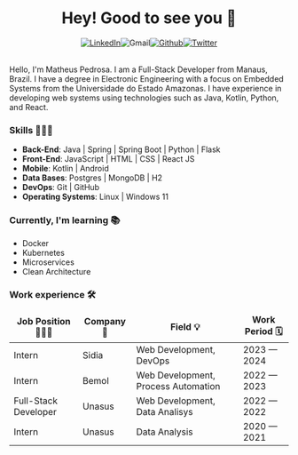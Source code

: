 <h1 align="center"> Hey! Good to see you 👋 </h1>
<div align="center">
  <a href="https://www.linkedin.com/in/<mylinkedin>" target="_blank"><img alt="LinkedIn" src="https://img.shields.io/badge/linkedin-%230077B5.svg?&style=for-the-badge&logo=linkedin&logoColor=white"/></a><img alt="Gmail" src="https://img.shields.io/badge/pedrosa.ctt@gmail.com-D14836?style=for-the-badge&logo=gmail&logoColor=white"/><a href="https://github.com/DacioMP" target="_blank"><img alt="Github" src="https://img.shields.io/badge/GitHub-%2312100E.svg?&style=for-the-badge&logo=Github&logoColor=white"/></a><a href="https://twitter.com/Dash6311" target="_blank"><img alt="Twitter" src="https://img.shields.io/badge/twitter-%231DA1F2.svg?&style=for-the-badge&logo=twitter&logoColor=white" />
  </a>
</div><br/>
<p>
Hello, I'm Matheus Pedrosa. I am a Full-Stack Developer from Manaus, Brazil.
I have a degree in Electronic Engineering with a focus on Embedded Systems from the Universidade do Estado Amazonas. I have experience in developing web systems using technologies such as Java, Kotlin, Python, and React. </br>
</p>

<h3>Skills 🤹🏻‍♂️</h3>
<ul>
  <li><b>Back-End</b>: Java | Spring | Spring Boot | Python | Flask</li>
  <li><b>Front-End</b>: JavaScript | HTML | CSS | React JS</li>
  <li><b>Mobile</b>: Kotlin | Android</li>
  <li><b>Data Bases</b>: Postgres | MongoDB | H2</li>
  <li><b>DevOps</b>: Git | GitHub</li>
  <li><b>Operating Systems</b>: Linux | Windows 11</li>
</ul>

<h3>Currently, I'm learning 📚</h3>
<ul>
  <li>Docker</li>
  <li>Kubernetes</li>
  <li>Microservices</li>
  <li>Clean Architecture</li>
</ul>

<h3>Work experience 🛠️</h3>

<table>
  <thead align="center">
    <tr border: none;>
      <td><b>Job Position 🧑🏻‍💻</b></td>
      <td><b>Company 🏢</b></td>
      <td><b>Field 💡</b></td>
      <td><b>Work Period 🗓️</b></td>
    </tr>
  </thead>
  <tbody>
    <tr>
      <td>Intern</td>
      <td>Sidia</td>
      <td>Web Development, DevOps</td>
      <td>2023 — 2024</td>
    </tr>
	  <tr>
      <td>Intern</td>
      <td>Bemol</td>
      <td>Web Development, Process Automation</td>
      <td>2022 — 2023</td>
    </tr>
    <tr>
      <td>Full-Stack Developer</td>
      <td>Unasus</td>
      <td>Web Development, Data Analisys</td>
      <td>2022 — 2022</td>
    </tr>
    <tr>
      <td>Intern</td>
      <td>Unasus</td>
      <td>Data Analysis</td>
      <td>2020 — 2021</td>
    </tr>
  </tbody>
</table>
